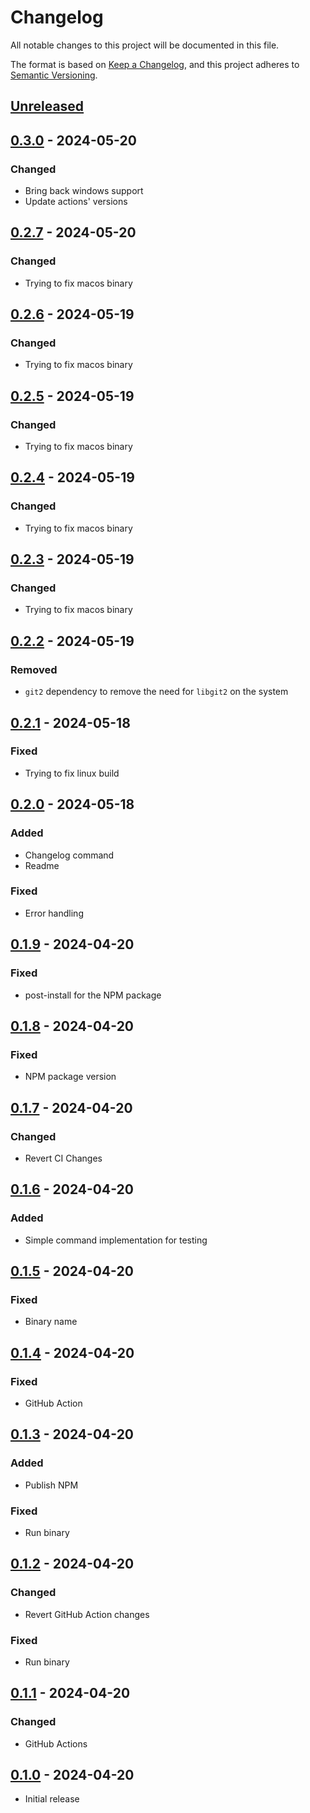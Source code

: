# Changelog
All notable changes to this project will be documented in this file.

The format is based on [Keep a Changelog](https://keepachangelog.com/en/1.0.0/),
and this project adheres to [Semantic Versioning](https://semver.org/spec/v2.0.0.html).

## [Unreleased]

## [0.3.0] - 2024-05-20
### Changed
- Bring back windows support
- Update actions' versions

## [0.2.7] - 2024-05-20
### Changed
- Trying to fix macos binary

## [0.2.6] - 2024-05-19
### Changed
- Trying to fix macos binary

## [0.2.5] - 2024-05-19
### Changed
- Trying to fix macos binary

## [0.2.4] - 2024-05-19
### Changed
- Trying to fix macos binary

## [0.2.3] - 2024-05-19
### Changed
- Trying to fix macos binary

## [0.2.2] - 2024-05-19
### Removed
- `git2` dependency to remove the need for `libgit2` on the system

## [0.2.1] - 2024-05-18
### Fixed
- Trying to fix linux build

## [0.2.0] - 2024-05-18
### Added
- Changelog command
- Readme

### Fixed
- Error handling

## [0.1.9] - 2024-04-20
### Fixed
- post-install for the NPM package

## [0.1.8] - 2024-04-20
### Fixed
- NPM package version

## [0.1.7] - 2024-04-20
### Changed
- Revert CI Changes

## [0.1.6] - 2024-04-20
### Added
- Simple command implementation for testing

## [0.1.5] - 2024-04-20
### Fixed
- Binary name

## [0.1.4] - 2024-04-20
### Fixed
- GitHub Action

## [0.1.3] - 2024-04-20
### Added
- Publish NPM

### Fixed
- Run binary

## [0.1.2] - 2024-04-20
### Changed
- Revert GitHub Action changes

### Fixed
- Run binary

## [0.1.1] - 2024-04-20
### Changed
- GitHub Actions

## [0.1.0] - 2024-04-20
- Initial release


[Unreleased]: https://github.com/napalmpapalam/rlx/compare/rust_v0.3.0...HEAD
[0.3.0]: https://github.com/napalmpapalam/rlx/compare/rust_v0.2.7...rust_v0.3.0
[0.2.7]: https://github.com/napalmpapalam/rlx/compare/rust_v0.2.6...rust_v0.2.7
[0.2.6]: https://github.com/napalmpapalam/rlx/compare/rust_v0.2.5...rust_v0.2.6
[0.2.5]: https://github.com/napalmpapalam/rlx/compare/rust_v0.2.4...rust_v0.2.5
[0.2.4]: https://github.com/napalmpapalam/rlx/compare/rust_v0.2.3...rust_v0.2.4
[0.2.3]: https://github.com/napalmpapalam/rlx/compare/rust_v0.2.2...rust_v0.2.3
[0.2.2]: https://github.com/napalmpapalam/rlx/compare/rust_v0.2.1...rust_v0.2.2
[0.2.1]: https://github.com/napalmpapalam/rlx/compare/rust_v0.2.0...rust_v0.2.1
[0.2.0]: https://github.com/napalmpapalam/rlx/compare/rust_v0.1.9...rust_v0.2.0
[0.1.9]: https://github.com/napalmpapalam/rlx/compare/rust_v0.1.8...rust_v0.1.9
[0.1.8]: https://github.com/napalmpapalam/rlx/compare/rust_v0.1.7...rust_v0.1.8
[0.1.7]: https://github.com/napalmpapalam/rlx/compare/rust_v0.1.6...rust_v0.1.7
[0.1.6]: https://github.com/napalmpapalam/rlx/compare/rust_v0.1.5...rust_v0.1.6
[0.1.5]: https://github.com/napalmpapalam/rlx/compare/rust_v0.1.4...rust_v0.1.5
[0.1.4]: https://github.com/napalmpapalam/rlx/compare/rust_v0.1.3...rust_v0.1.4
[0.1.3]: https://github.com/napalmpapalam/rlx/compare/rust_v0.1.2...rust_v0.1.3
[0.1.2]: https://github.com/napalmpapalam/rlx/compare/rust_v0.1.1...rust_v0.1.2
[0.1.1]: https://github.com/napalmpapalam/rlx/compare/rust_v0.1.0...rust_v0.1.1
[0.1.0]: https://github.com/napalmpapalam/rlx/releases/tag/rust_v0.1.0
